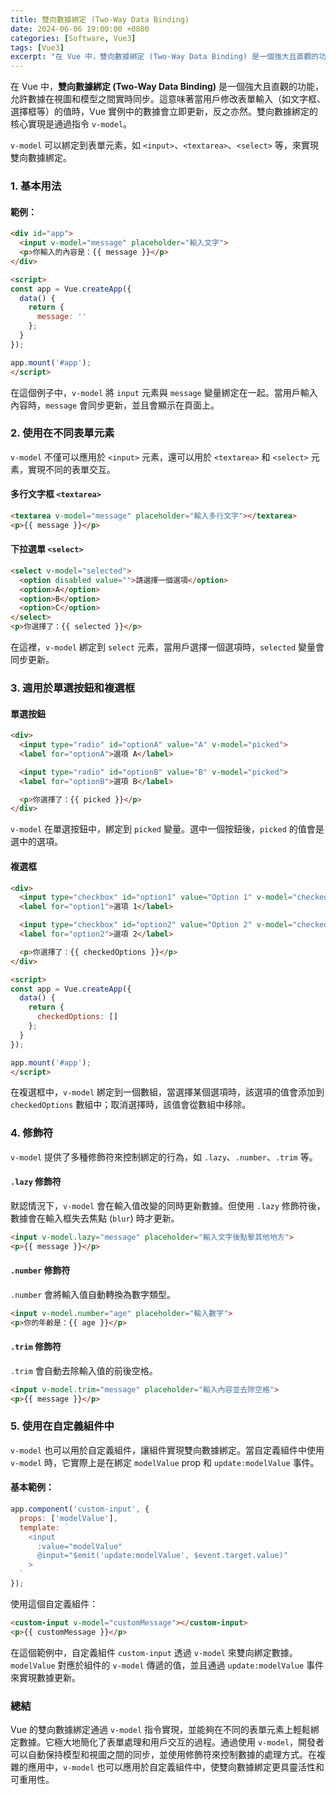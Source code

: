 ```yaml
---
title: 雙向數據綁定 (Two-Way Data Binding)
date: 2024-06-06 19:00:00 +0800
categories: [Software, Vue3]
tags: [Vue3] 
excerpt: "在 Vue 中，雙向數據綁定 (Two-Way Data Binding) 是一個強大且直觀的功能，允許數據在視圖和模型之間實時同步。這意味著當用戶修改表單輸入（如文字框、選擇框等）的值時，Vue 實例中的數據會立即更新，反之亦然。雙向數據綁定的核心實現是通過指令 `v-model`"
---
```


在 Vue 中，**雙向數據綁定 (Two-Way Data Binding)** 是一個強大且直觀的功能，允許數據在視圖和模型之間實時同步。這意味著當用戶修改表單輸入（如文字框、選擇框等）的值時，Vue 實例中的數據會立即更新，反之亦然。雙向數據綁定的核心實現是通過指令 `v-model`。

`v-model` 可以綁定到表單元素，如 `<input>`、`<textarea>`、`<select>` 等，來實現雙向數據綁定。

### 1. **基本用法**

#### 範例：
```html
<div id="app">
  <input v-model="message" placeholder="輸入文字">
  <p>你輸入的內容是：{{ message }}</p>
</div>

<script>
const app = Vue.createApp({
  data() {
    return {
      message: ''
    };
  }
});

app.mount('#app');
</script>
```
在這個例子中，`v-model` 將 `input` 元素與 `message` 變量綁定在一起。當用戶輸入內容時，`message` 會同步更新，並且會顯示在頁面上。

### 2. **使用在不同表單元素**

`v-model` 不僅可以應用於 `<input>` 元素，還可以用於 `<textarea>` 和 `<select>` 元素，實現不同的表單交互。

#### **多行文字框 `<textarea>`**
```html
<textarea v-model="message" placeholder="輸入多行文字"></textarea>
<p>{{ message }}</p>
```

#### **下拉選單 `<select>`**
```html
<select v-model="selected">
  <option disabled value="">請選擇一個選項</option>
  <option>A</option>
  <option>B</option>
  <option>C</option>
</select>
<p>你選擇了：{{ selected }}</p>
```
在這裡，`v-model` 綁定到 `select` 元素，當用戶選擇一個選項時，`selected` 變量會同步更新。

### 3. **適用於單選按鈕和複選框**

#### **單選按鈕**
```html
<div>
  <input type="radio" id="optionA" value="A" v-model="picked">
  <label for="optionA">選項 A</label>

  <input type="radio" id="optionB" value="B" v-model="picked">
  <label for="optionB">選項 B</label>

  <p>你選擇了：{{ picked }}</p>
</div>
```
`v-model` 在單選按鈕中，綁定到 `picked` 變量。選中一個按鈕後，`picked` 的值會是選中的選項。

#### **複選框**
```html
<div>
  <input type="checkbox" id="option1" value="Option 1" v-model="checkedOptions">
  <label for="option1">選項 1</label>

  <input type="checkbox" id="option2" value="Option 2" v-model="checkedOptions">
  <label for="option2">選項 2</label>

  <p>你選擇了：{{ checkedOptions }}</p>
</div>

<script>
const app = Vue.createApp({
  data() {
    return {
      checkedOptions: []
    };
  }
});

app.mount('#app');
</script>
```
在複選框中，`v-model` 綁定到一個數組，當選擇某個選項時，該選項的值會添加到 `checkedOptions` 數組中；取消選擇時，該值會從數組中移除。

### 4. **修飾符**

`v-model` 提供了多種修飾符來控制綁定的行為，如 `.lazy`、`.number`、`.trim` 等。

#### **`.lazy` 修飾符**
默認情況下，`v-model` 會在輸入值改變的同時更新數據。但使用 `.lazy` 修飾符後，數據會在輸入框失去焦點 (`blur`) 時才更新。
```html
<input v-model.lazy="message" placeholder="輸入文字後點擊其他地方">
<p>{{ message }}</p>
```

#### **`.number` 修飾符**
`.number` 會將輸入值自動轉換為數字類型。
```html
<input v-model.number="age" placeholder="輸入數字">
<p>你的年齡是：{{ age }}</p>
```

#### **`.trim` 修飾符**
`.trim` 會自動去除輸入值的前後空格。
```html
<input v-model.trim="message" placeholder="輸入內容並去除空格">
<p>{{ message }}</p>
```

### 5. **使用在自定義組件中**

`v-model` 也可以用於自定義組件，讓組件實現雙向數據綁定。當自定義組件中使用 `v-model` 時，它實際上是在綁定 `modelValue` prop 和 `update:modelValue` 事件。

#### 基本範例：
```javascript
app.component('custom-input', {
  props: ['modelValue'],
  template: `
    <input
      :value="modelValue"
      @input="$emit('update:modelValue', $event.target.value)"
    >
  `
});
```

使用這個自定義組件：
```html
<custom-input v-model="customMessage"></custom-input>
<p>{{ customMessage }}</p>
```
在這個範例中，自定義組件 `custom-input` 透過 `v-model` 來雙向綁定數據。`modelValue` 對應於組件的 `v-model` 傳遞的值，並且通過 `update:modelValue` 事件來實現數據更新。

### 總結

Vue 的雙向數據綁定通過 `v-model` 指令實現，並能夠在不同的表單元素上輕鬆綁定數據。它極大地簡化了表單處理和用戶交互的過程。通過使用 `v-model`，開發者可以自動保持模型和視圖之間的同步，並使用修飾符來控制數據的處理方式。在複雜的應用中，`v-model` 也可以應用於自定義組件中，使雙向數據綁定更具靈活性和可重用性。
